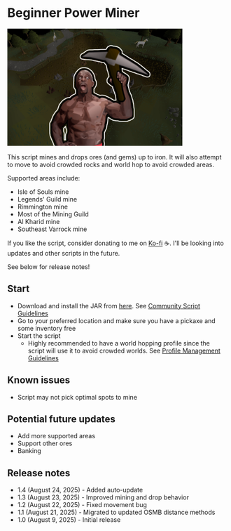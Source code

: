 # Beginner Power Miner

![img.png](img.png)

This script mines and drops ores (and gems) up to iron. It will also attempt to move to avoid crowded rocks and world hop to avoid crowded areas.

Supported areas include:
- Isle of Souls mine
- Legends' Guild mine
- Rimmington mine
- Most of the Mining Guild
- Al Kharid mine
- Southeast Varrock mine

If you like the script, consider donating to me on [Ko-fi](https://ko-fi.com/fruart) ☕. I'll be looking into updates and other scripts in the future.

See below for release notes!

## Start
- Download and install the JAR from [here](https://github.com/fru-art/fru-scripts/blob/master/out/artifacts/BeginnerPowerMinerScript.jar). See [Community Script Guidelines](https://discord.com/channels/736938454478356570/1364978724105355324)
- Go to your preferred location and make sure you have a pickaxe and some inventory free
- Start the script
    - Highly recommended to have a world hopping profile since the script will use it to avoid crowded worlds. See [Profile Management Guidelines](https://discord.com/channels/736938454478356570/1393939764092207134/1393939764092207134)

## Known issues
- Script may not pick optimal spots to mine

## Potential future updates
- Add more supported areas
- Support other ores
- Banking

## Release notes
- 1.4 (August 24, 2025) - Added auto-update
- 1.3 (August 23, 2025) - Improved mining and drop behavior
- 1.2 (August 22, 2025) - Fixed movement bug
- 1.1 (August 21, 2025) - Migrated to updated OSMB distance methods
- 1.0 (August 9, 2025) - Initial release
